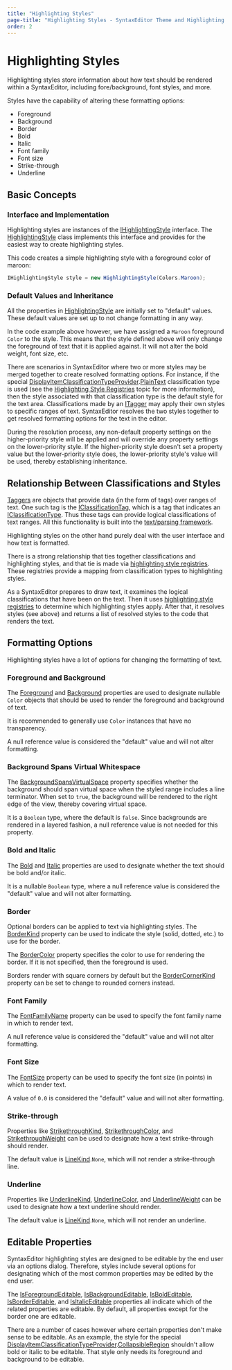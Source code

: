```yaml
---
title: "Highlighting Styles"
page-title: "Highlighting Styles - SyntaxEditor Theme and Highlighting Style Features"
order: 2
---
```

# Highlighting Styles

Highlighting styles store information about how text should be rendered within a SyntaxEditor, including fore/background, font styles, and more.

Styles have the capability of altering these formatting options:

- Foreground
- Background
- Border
- Bold
- Italic
- Font family
- Font size
- Strike-through
- Underline

## Basic Concepts

### Interface and Implementation

Highlighting styles are instances of the [IHighlightingStyle](xref:ActiproSoftware.Windows.Controls.SyntaxEditor.Highlighting.IHighlightingStyle) interface.  The [HighlightingStyle](xref:ActiproSoftware.Windows.Controls.SyntaxEditor.Highlighting.Implementation.HighlightingStyle) class implements this interface and provides for the easiest way to create highlighting styles.

This code creates a simple highlighting style with a foreground color of maroon:

```csharp
IHighlightingStyle style = new HighlightingStyle(Colors.Maroon);
```

### Default Values and Inheritance

All the properties in [HighlightingStyle](xref:ActiproSoftware.Windows.Controls.SyntaxEditor.Highlighting.Implementation.HighlightingStyle) are initially set to "default" values.  These default values are set up to not change formatting in any way.

In the code example above however, we have assigned a `Maroon` foreground `Color` to the style.  This means that the style defined above will only change the foreground of text that it is applied against.  It will not alter the bold weight, font size, etc.

There are scenarios in SyntaxEditor where two or more styles may be merged together to create resolved formatting options.  For instance, if the special [DisplayItemClassificationTypeProvider](xref:ActiproSoftware.Windows.Controls.SyntaxEditor.DisplayItemClassificationTypeProvider).[PlainText](xref:ActiproSoftware.Windows.Controls.SyntaxEditor.DisplayItemClassificationTypeProvider.PlainText) classification type is used (see the [Highlighting Style Registries](highlighting-style-registries.md) topic for more information), then the style associated with that classification type is the default style for the text area.  Classifications made by an [ITagger<IClassificationTag>](../../text-parsing/tagging/taggers.md) may apply their own styles to specific ranges of text.  SyntaxEditor resolves the two styles together to get resolved formatting options for the text in the editor.

During the resolution process, any non-default property settings on the higher-priority style will be applied and will override any property settings on the lower-priority style.  If the higher-priority style doesn't set a property value but the lower-priority style does, the lower-priority style's value will be used, thereby establishing inheritance.

## Relationship Between Classifications and Styles

[Taggers](../../text-parsing/tagging/taggers.md) are objects that provide data (in the form of tags) over ranges of text.  One such tag is the [IClassificationTag](xref:ActiproSoftware.Text.Tagging.IClassificationTag), which is a tag that indicates an [IClassificationType](xref:ActiproSoftware.Text.IClassificationType).  Thus these tags can provide logical classifications of text ranges.  All this functionality is built into the [text/parsing framework](../../text-parsing/index.md).

Highlighting styles on the other hand purely deal with the user interface and how text is formatted.

There is a strong relationship that ties together classifications and highlighting styles, and that tie is made via [highlighting style registries](highlighting-style-registries.md).  These registries provide a mapping from classification types to highlighting styles.

As a SyntaxEditor prepares to draw text, it examines the logical classifications that have been on the text.  Then it uses [highlighting style registries](highlighting-style-registries.md) to determine which highlighting styles apply.  After that, it resolves styles (see above) and returns a list of resolved styles to the code that renders the text.

## Formatting Options

Highlighting styles have a lot of options for changing the formatting of text.

### Foreground and Background

The [Foreground](xref:ActiproSoftware.Windows.Controls.SyntaxEditor.Highlighting.IHighlightingStyle.Foreground) and [Background](xref:ActiproSoftware.Windows.Controls.SyntaxEditor.Highlighting.IHighlightingStyle.Background) properties are used to designate nullable `Color` objects that should be used to render the foreground and background of text.

It is recommended to generally use `Color` instances that have no transparency.

A null reference value is considered the "default" value and will not alter formatting.

### Background Spans Virtual Whitespace

The [BackgroundSpansVirtualSpace](xref:ActiproSoftware.Windows.Controls.SyntaxEditor.Highlighting.IHighlightingStyle.BackgroundSpansVirtualSpace) property specifies whether the background should span virtual space when the styled range includes a line terminator.  When set to `true`, the background will be rendered to the right edge of the view, thereby covering virtual space.

It is a `Boolean` type, where the default is `false`.  Since backgrounds are rendered in a layered fashion, a null reference value is not needed for this property.

### Bold and Italic

The [Bold](xref:ActiproSoftware.Windows.Controls.SyntaxEditor.Highlighting.IHighlightingStyle.Bold) and [Italic](xref:ActiproSoftware.Windows.Controls.SyntaxEditor.Highlighting.IHighlightingStyle.Italic) properties are used to designate whether the text should be bold and/or italic.

It is a nullable `Boolean` type, where a null reference value is considered the "default" value and will not alter formatting.

### Border

Optional borders can be applied to text via highlighting styles.  The [BorderKind](xref:ActiproSoftware.Windows.Controls.SyntaxEditor.Highlighting.IHighlightingStyle.BorderKind) property can be used to indicate the style (solid, dotted, etc.) to use for the border.

The [BorderColor](xref:ActiproSoftware.Windows.Controls.SyntaxEditor.Highlighting.IHighlightingStyle.BorderColor) property specifies the color to use for rendering the border.  If it is not specified, then the foreground is used.

Borders render with square corners by default but the [BorderCornerKind](xref:ActiproSoftware.Windows.Controls.SyntaxEditor.Highlighting.IHighlightingStyle.BorderCornerKind) property can be set to change to rounded corners instead.

### Font Family

The [FontFamilyName](xref:ActiproSoftware.Windows.Controls.SyntaxEditor.Highlighting.IHighlightingStyle.FontFamilyName) property can be used to specify the font family name in which to render text.

A null reference value is considered the "default" value and will not alter formatting.

### Font Size

The [FontSize](xref:ActiproSoftware.Windows.Controls.SyntaxEditor.Highlighting.IHighlightingStyle.FontSize) property can be used to specify the font size (in points) in which to render text.

A value of `0.0` is considered the "default" value and will not alter formatting.

### Strike-through

Properties like [StrikethroughKind](xref:ActiproSoftware.Windows.Controls.SyntaxEditor.Highlighting.IHighlightingStyle.StrikethroughKind), [StrikethroughColor](xref:ActiproSoftware.Windows.Controls.SyntaxEditor.Highlighting.IHighlightingStyle.StrikethroughColor), and [StrikethroughWeight](xref:ActiproSoftware.Windows.Controls.SyntaxEditor.Highlighting.IHighlightingStyle.StrikethroughWeight) can be used to designate how a text strike-through should render.

The default value is [LineKind](xref:ActiproSoftware.Windows.Controls.Rendering.LineKind).`None`, which will not render a strike-through line.

### Underline

Properties like [UnderlineKind](xref:ActiproSoftware.Windows.Controls.SyntaxEditor.Highlighting.IHighlightingStyle.UnderlineKind), [UnderlineColor](xref:ActiproSoftware.Windows.Controls.SyntaxEditor.Highlighting.IHighlightingStyle.UnderlineColor), and [UnderlineWeight](xref:ActiproSoftware.Windows.Controls.SyntaxEditor.Highlighting.IHighlightingStyle.UnderlineWeight) can be used to designate how a text underline should render.

The default value is [LineKind](xref:ActiproSoftware.Windows.Controls.Rendering.LineKind).`None`, which will not render an underline.

## Editable Properties

SyntaxEditor highlighting styles are designed to be editable by the end user via an options dialog.  Therefore, styles include several options for designating which of the most common properties may be edited by the end user.

The [IsForegroundEditable](xref:ActiproSoftware.Windows.Controls.SyntaxEditor.Highlighting.IHighlightingStyle.IsForegroundEditable), [IsBackgroundEditable](xref:ActiproSoftware.Windows.Controls.SyntaxEditor.Highlighting.IHighlightingStyle.IsBackgroundEditable), [IsBoldEditable](xref:ActiproSoftware.Windows.Controls.SyntaxEditor.Highlighting.IHighlightingStyle.IsBoldEditable), [IsBorderEditable](xref:ActiproSoftware.Windows.Controls.SyntaxEditor.Highlighting.IHighlightingStyle.IsBorderEditable), and [IsItalicEditable](xref:ActiproSoftware.Windows.Controls.SyntaxEditor.Highlighting.IHighlightingStyle.IsItalicEditable) properties all indicate which of the related properties are editable.  By default, all properties except for the border one are editable.

There are a number of cases however where certain properties don't make sense to be editable.  As an example, the style for the special [DisplayItemClassificationTypeProvider](xref:ActiproSoftware.Windows.Controls.SyntaxEditor.DisplayItemClassificationTypeProvider).[CollapsibleRegion](xref:ActiproSoftware.Windows.Controls.SyntaxEditor.DisplayItemClassificationTypeProvider.CollapsibleRegion) shouldn't allow bold or italic to be editable.  That style only needs its foreground and background to be editable.
